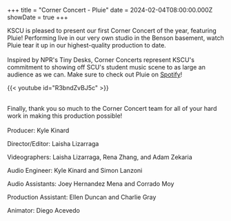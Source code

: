 +++
title = "Corner Concert - Pluie"
date = 2024-02-04T08:00:00.000Z
showDate = true
+++

KSCU is pleased to present our first Corner Concert of the year, featuring Pluie! Performing live in our very own studio in the Benson basement, watch Pluie tear it up in our highest-quality production to date. \
\
Inspired by NPR's Tiny Desks, Corner Concerts represent KSCU's commitment to showing off SCU's student music scene to as large an audience as we can. Make sure to check out Pluie on [Spotify](https://open.spotify.com/artist/45B0eXysoBg7vSontnZMeO?si=ARnV_N-LRJORCvjqNbX0Lg "Spotify")!

{{< youtube id="R3bndZvBJ5c" >}}

\
Finally, thank you so much to the Corner Concert team for all of your hard work in making this production possible!\
\
Producer: Kyle Kinard

Director/Editor: Laisha Lizarraga

Videographers: Laisha Lizarraga, Rena Zhang, and Adam Zekaria

Audio Engineer: Kyle Kinard and Simon Lanzoni

Audio Assistants: Joey Hernandez Mena and Corrado Moy

Production Assistant: Ellen Duncan and Charlie Gray

Animator: Diego Acevedo

